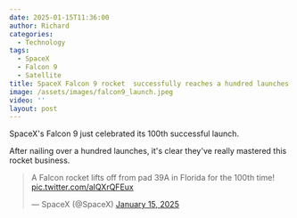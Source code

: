 ```yaml
---
date: 2025-01-15T11:36:00
author: Richard
categories:
  - Technology
tags:
  - SpaceX
  - Falcon 9
  - Satellite
title: SpaceX Falcon 9 rocket  successfully reaches a hundred launches.
image: /assets/images/falcon9_launch.jpeg
video: ''
layout: post
---
```

SpaceX's Falcon 9 just celebrated its 100th successful launch.

 After nailing over a hundred launches, it's clear they've really mastered this rocket business.

<blockquote class="twitter-tweet"><p lang="en" dir="ltr">A Falcon rocket lifts off from pad 39A in Florida for the 100th time! <a href="https://t.co/aIQXrQFEux">pic.twitter.com/aIQXrQFEux</a></p>&mdash; SpaceX (@SpaceX) <a href="https://twitter.com/SpaceX/status/1879411447786274990?ref_src=twsrc%5Etfw">January 15, 2025</a></blockquote> <script async src="https://platform.twitter.com/widgets.js" charset="utf-8"></script>
